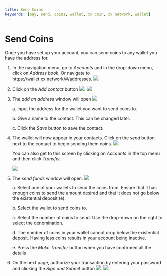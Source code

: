 ```yaml
---
title: Send Coins
keywords: [pay, send, coins, wallet, xx coin, xx network, wallet]
---
```


# Send Coins

Once you have set up your account, you can send coins to any wallet you
have the address for.

1.  In the navigation menu, go to *Accounts* and in the drop-down menu,
    click on *Address book*. Or navigate to
    https://wallet.xx.network/#/addresses.
    ![](@site/static/img/Explorer_-_Address_book_nav.png)
2.  Click on the *Add contact* button
    ![](@site/static/img/Explorer_Add_contact_button.svg).
    ![](@site/static/img/Explorer_-_Address_book,_Add_contact_button.png)
3.  The *add an address* window will open
    ![](@site/static/img/Explorer_-_Add_an_Address_Window.png)
    
    a.  Input the address for the wallet you want to send coins to.
    
    b.  Give a name to the contact. This can be changed later.
    
    c.  Click the *Save* button to save the contact.

4.  The wallet will now appear in your contacts. Click on the *send*
    button next to the contact to begin sending them coins.
    ![](@site/static/img/Explorer_-_Address_book,_send_button.png)

    You can also get to this screen by clicking on *Accounts* in the top
    menu and then click *Transfer*.

    ![](@site/static/img/Explorer_-_Transfer_Nav.png)
5.  The *send funds* window will open.
    ![](@site/static/img/Explorer_-_Send_Funds_Window.png)
    
    a.  Select one of your wallets to send the coins from. Ensure that
        it has enough coins to send the amount desired and that it does
        not go below the existential deposit (e).
    
    b.  Select the wallet to send coins to.
    
    c.  Select the number of coins to send. Use the drop-down on the
        right to select the denomination.
    
    d.  The number of coins in your wallet cannot drop below the
        existential deposit. Having less coins results in your account
        being inactive.
    
    e.  Press the *Make Transfer* button when you have confirmed all the
        details

6.  On the next page, authorize your transaction by entering your
    password and clicking the *Sign and Submit* button
    ![](@site/static/img/Explorer_Sign_and_Submit_button.svg).
    ![](@site/static/img/Explorer_-_Authorize_Transaction_(Sending_to_Contact).png)
